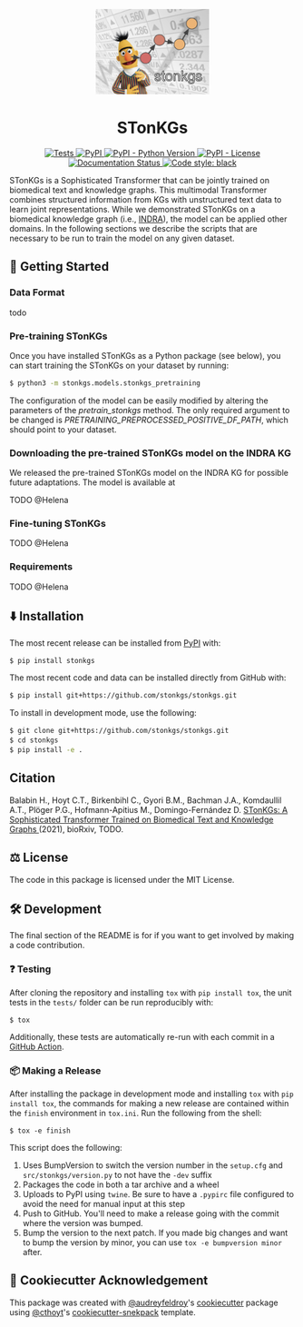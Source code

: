 <p align="center">
  <img src="docs/source/logo.png" height="150">
</p>

<h1 align="center">
  STonKGs
</h1>

<p align="center">
    <a href="https://github.com/stonkgs/stonkgs/actions?query=workflow%3ATests">
        <img alt="Tests" src="https://github.com/stonkgs/stonkgs/workflows/Tests/badge.svg" />
    </a>
    <a href="https://pypi.org/project/stonkgs">
        <img alt="PyPI" src="https://img.shields.io/pypi/v/stonkgs" />
    </a>
    <a href="https://pypi.org/project/stonkgs">
        <img alt="PyPI - Python Version" src="https://img.shields.io/pypi/pyversions/stonkgs" />
    </a>
    <a href="https://github.com/stonkgs/stonkgs/blob/main/LICENSE">
        <img alt="PyPI - License" src="https://img.shields.io/pypi/l/stonkgs" />
    </a>
    <a href='https://stonkgs.readthedocs.io/en/latest/?badge=latest'>
        <img src='https://readthedocs.org/projects/stonkgs/badge/?version=latest' alt='Documentation Status' />
    </a>
    <a href='https://github.com/psf/black'>
        <img src='https://img.shields.io/badge/code%20style-black-000000.svg' alt='Code style: black' />
    </a>
</p>

STonKGs is a Sophisticated Transformer that can be jointly trained on biomedical text and knowledge graphs.
This multimodal Transformer combines structured information from KGs with unstructured text data to learn joint
representations. While we demonstrated STonKGs on a biomedical knowledge graph (i.e., [INDRA](https://github.com/sorgerlab/indra)), the model can be applied other domains. In the following sections we describe
the scripts that are necessary to be run to train the model on any given dataset.

## 💪 Getting Started

### Data Format
todo

### Pre-training STonKGs

Once you have installed STonKGs as a Python package (see below), you can start training the STonKGs on your dataset
by running:

```bash
$ python3 -m stonkgs.models.stonkgs_pretraining
```

The configuration of the model can be easily modified by altering the parameters of the *pretrain_stonkgs* method.
The only required argument to be changed is *PRETRAINING_PREPROCESSED_POSITIVE_DF_PATH*, which should point to your
dataset. 

### Downloading the pre-trained STonKGs model on the INDRA KG

We released the pre-trained STonKGs model on the INDRA KG for possible future adaptations. The model is available at

TODO @Helena

### Fine-tuning STonKGs

TODO @Helena

### Requirements 

TODO @Helena


## ⬇️ Installation

The most recent release can be installed from
[PyPI](https://pypi.org/project/stonkgs/) with:

```bash
$ pip install stonkgs
```

The most recent code and data can be installed directly from GitHub with:

```bash
$ pip install git+https://github.com/stonkgs/stonkgs.git
```

To install in development mode, use the following:

```bash
$ git clone git+https://github.com/stonkgs/stonkgs.git
$ cd stonkgs
$ pip install -e .
```

## Citation

Balabin H., Hoyt C.T., Birkenbihl C., Gyori B.M., Bachman J.A., Komdaullil A.T., Plöger P.G., Hofmann-Apitius M.,
Domingo-Fernández D. [STonKGs: A Sophisticated Transformer Trained on Biomedical Text and Knowledge Graphs
]() (2021), bioRxiv, TODO.

## ⚖️ License

The code in this package is licensed under the MIT License.

## 🛠️ Development

The final section of the README is for if you want to get involved by making a code contribution.

### ❓ Testing

After cloning the repository and installing `tox` with `pip install tox`, the unit tests in the `tests/` folder can be
run reproducibly with:

```shell
$ tox
```

Additionally, these tests are automatically re-run with each commit in a [GitHub Action](https://github.com/stonkgs/stonkgs/actions?query=workflow%3ATests).

### 📦 Making a Release

After installing the package in development mode and installing
`tox` with `pip install tox`, the commands for making a new release are contained within the `finish` environment
in `tox.ini`. Run the following from the shell:

```shell
$ tox -e finish
```

This script does the following:

1. Uses BumpVersion to switch the version number in the `setup.cfg` and
   `src/stonkgs/version.py` to not have the `-dev` suffix
2. Packages the code in both a tar archive and a wheel
3. Uploads to PyPI using `twine`. Be sure to have a `.pypirc` file configured to avoid the need for manual input at this
   step
4. Push to GitHub. You'll need to make a release going with the commit where the version was bumped.
5. Bump the version to the next patch. If you made big changes and want to bump the version by minor, you can
   use `tox -e bumpversion minor` after.

## 🍪 Cookiecutter Acknowledgement

This package was created with [@audreyfeldroy](https://github.com/audreyfeldroy)'s
[cookiecutter](https://github.com/cookiecutter/cookiecutter) package using [@cthoyt](https://github.com/cthoyt)'s
[cookiecutter-snekpack](https://github.com/cthoyt/cookiecutter-snekpack) template.
